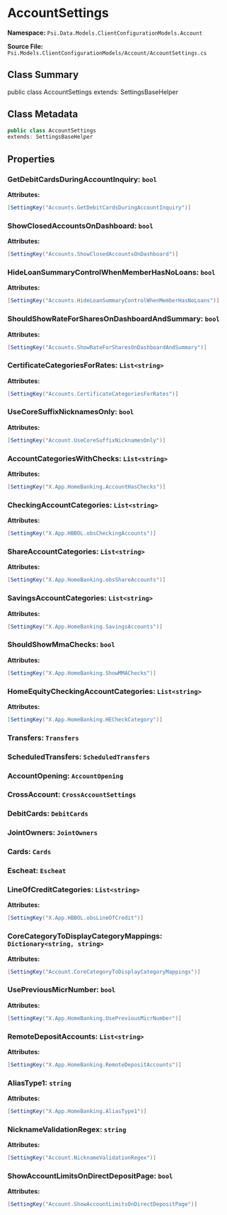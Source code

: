 # AccountSettings

**Namespace:** `Psi.Data.Models.ClientConfigurationModels.Account`

**Source File:** `Psi.Models.ClientConfigurationModels/Account/AccountSettings.cs`

## Class Summary

public class AccountSettings
extends: SettingsBaseHelper

## Class Metadata

```typescript
public class AccountSettings
extends: SettingsBaseHelper
```

## Properties

### GetDebitCardsDuringAccountInquiry: `bool`

**Attributes:**
```csharp
[SettingKey("Accounts.GetDebitCardsDuringAccountInquiry")]
```

### ShowClosedAccountsOnDashboard: `bool`

**Attributes:**
```csharp
[SettingKey("Accounts.ShowClosedAccountsOnDashboard")]
```

### HideLoanSummaryControlWhenMemberHasNoLoans: `bool`

**Attributes:**
```csharp
[SettingKey("Accounts.HideLoanSummaryControlWhenMemberHasNoLoans")]
```

### ShouldShowRateForSharesOnDashboardAndSummary: `bool`



**Attributes:**
```csharp
[SettingKey("Accounts.ShowRateForSharesOnDashboardAndSummary")]
```

### CertificateCategoriesForRates: `List<string>`



**Attributes:**
```csharp
[SettingKey("Accounts.CertificateCategoriesForRates")]
```

### UseCoreSuffixNicknamesOnly: `bool`



**Attributes:**
```csharp
[SettingKey("Account.UseCoreSuffixNicknamesOnly")]
```

### AccountCategoriesWithChecks: `List<string>`



**Attributes:**
```csharp
[SettingKey("X.App.HomeBanking.AccountHasChecks")]
```

### CheckingAccountCategories: `List<string>`



**Attributes:**
```csharp
[SettingKey("X.App.HBBOL.obsCheckingAccounts")]
```

### ShareAccountCategories: `List<string>`



**Attributes:**
```csharp
[SettingKey("X.App.HomeBanking.obsShareAccounts")]
```

### SavingsAccountCategories: `List<string>`



**Attributes:**
```csharp
[SettingKey("X.App.HomeBanking.SavingsAccounts")]
```

### ShouldShowMmaChecks: `bool`



**Attributes:**
```csharp
[SettingKey("X.App.HomeBanking.ShowMMAChecks")]
```

### HomeEquityCheckingAccountCategories: `List<string>`



**Attributes:**
```csharp
[SettingKey("X.App.HomeBanking.HECheckCategory")]
```

### Transfers: `Transfers`



### ScheduledTransfers: `ScheduledTransfers`



### AccountOpening: `AccountOpening`



### CrossAccount: `CrossAccountSettings`



### DebitCards: `DebitCards`



### JointOwners: `JointOwners`



### Cards: `Cards`



### Escheat: `Escheat`



### LineOfCreditCategories: `List<string>`



**Attributes:**
```csharp
[SettingKey("X.App.HBBOL.obsLineOfCredit")]
```

### CoreCategoryToDisplayCategoryMappings: `Dictionary<string, string>`



**Attributes:**
```csharp
[SettingKey("Account.CoreCategoryToDisplayCategoryMappings")]
```

### UsePreviousMicrNumber: `bool`



**Attributes:**
```csharp
[SettingKey("X.App.HomeBanking.UsePreviousMicrNumber")]
```

### RemoteDepositAccounts: `List<string>`



**Attributes:**
```csharp
[SettingKey("X.App.HomeBanking.RemoteDepositAccounts")]
```

### AliasType1: `string`



**Attributes:**
```csharp
[SettingKey("X.App.HomeBanking.AliasType1")]
```

### NicknameValidationRegex: `string`



**Attributes:**
```csharp
[SettingKey("Account.NicknameValidationRegex")]
```

### ShowAccountLimitsOnDirectDepositPage: `bool`



**Attributes:**
```csharp
[SettingKey("Account.ShowAccountLimitsOnDirectDepositPage")]
```
